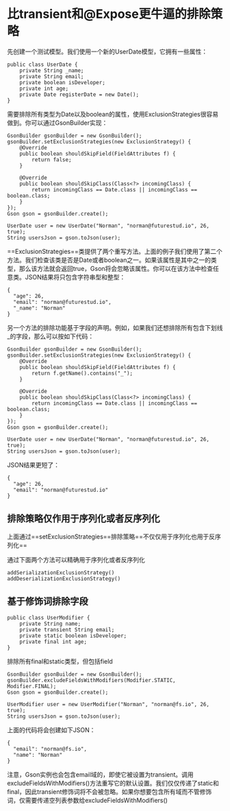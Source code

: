 # 比transient和@Expose更牛逼的排除策略

先创建一个测试模型。我们使用一个新的UserDate模型，它拥有一些属性：

```
public class UserDate {  
    private String _name;
    private String email;
    private boolean isDeveloper;
    private int age;
    private Date registerDate = new Date();
}
```

需要排除所有类型为Date以及boolean的属性，使用ExclusionStrategies很容易做到。你可以通过GsonBuilder实现：

```
GsonBuilder gsonBuilder = new GsonBuilder();  
gsonBuilder.setExclusionStrategies(new ExclusionStrategy() {  
    @Override
    public boolean shouldSkipField(FieldAttributes f) {
        return false;
    }

    @Override
    public boolean shouldSkipClass(Class<?> incomingClass) {
        return incomingClass == Date.class || incomingClass == boolean.class;
    }
});
Gson gson = gsonBuilder.create();

UserDate user = new UserDate("Norman", "norman@futurestud.io", 26, true);  
String usersJson = gson.toJson(user); 
```
==ExclusionStrategies==类提供了两个重写方法。上面的例子我们使用了第二个方法。我们检查该类是否是Date或者boolean之一。如果该属性是其中之一的类型，那么该方法就会返回true，Gson将会忽略该属性。你可以在该方法中检查任意类。JSON结果将只包含字符串型和整型：

```
{
  "age": 26,
  "email": "norman@futurestud.io",
  "_name": "Norman"
}
```

另一个方法的排除功能基于字段的声明。例如，如果我们还想排除所有包含下划线_的字段，那么可以按如下代码：

```
GsonBuilder gsonBuilder = new GsonBuilder();  
gsonBuilder.setExclusionStrategies(new ExclusionStrategy() {  
    @Override
    public boolean shouldSkipField(FieldAttributes f) {
        return f.getName().contains("_");
    }

    @Override
    public boolean shouldSkipClass(Class<?> incomingClass) {
        return incomingClass == Date.class || incomingClass == boolean.class;
    }
});
Gson gson = gsonBuilder.create();

UserDate user = new UserDate("Norman", "norman@futurestud.io", 26, true);  
String usersJson = gson.toJson(user);
```

JSON结果更短了：

```
{
  "age": 26,
  "email": "norman@futurestud.io"
}
```

## 排除策略仅作用于序列化或者反序列化
上面通过==setExclusionStrategies==排除策略==不仅仅用于序列化也用于反序列化==

通过下面两个方法可以精确用于序列化或者反序列化
```
addSerializationExclusionStrategy()
addDeserializationExclusionStrategy()
```

## 基于修饰词排除字段

```
public class UserModifier {  
    private String name;
    private transient String email;
    private static boolean isDeveloper;
    private final int age;
}
```
排除所有final和static类型，但包括field

```
GsonBuilder gsonBuilder = new GsonBuilder();  
gsonBuilder.excludeFieldsWithModifiers(Modifier.STATIC, Modifier.FINAL);  
Gson gson = gsonBuilder.create();

UserModifier user = new UserModifier("Norman", "norman@fs.io", 26, true);  
String usersJson = gson.toJson(user);
```

上面的代码将会创建如下JSON：

```
{
  "email": "norman@fs.io",
  "name": "Norman"
}
```
注意，Gson实例也会包含email域的，即使它被设置为transient。调用excludeFieldsWithModifiers()方法重写它的默认设置。我们仅仅传递了static和final，因此transient修饰词将不会被忽略。如果你想要包含所有域而不管修饰词，仅需要传递空列表参数给excludeFieldsWithModifiers()


